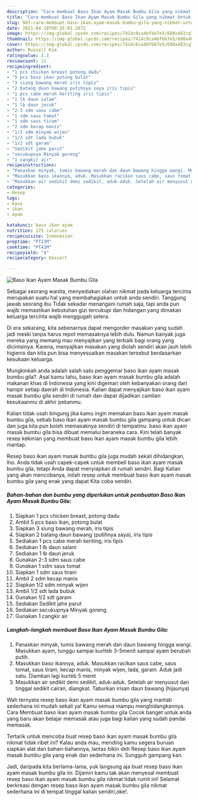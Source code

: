 ```yaml
---
description: "Cara membuat Baso Ikan Ayam Masak Bumbu Gila yang nikmat Untuk Jualan"
title: "Cara membuat Baso Ikan Ayam Masak Bumbu Gila yang nikmat Untuk Jualan"
slug: 987-cara-membuat-baso-ikan-ayam-masak-bumbu-gila-yang-nikmat-untuk-jualan
date: 2021-04-18T00:35:01.287Z
image: https://img-global.cpcdn.com/recipes/7414c0ca4bfbb7e5/680x482cq70/baso-ikan-ayam-masak-bumbu-gila-foto-resep-utama.jpg
thumbnail: https://img-global.cpcdn.com/recipes/7414c0ca4bfbb7e5/680x482cq70/baso-ikan-ayam-masak-bumbu-gila-foto-resep-utama.jpg
cover: https://img-global.cpcdn.com/recipes/7414c0ca4bfbb7e5/680x482cq70/baso-ikan-ayam-masak-bumbu-gila-foto-resep-utama.jpg
author: Russell Kim
ratingvalue: 3.3
reviewcount: 11
recipeingredient:
- "1 pcs chicken breast potong dadu"
- "5 pcs baso ikan potong bulat"
- "3 siung bawang merah iris tipis"
- "2 batang daun bawang putihnya saya iris tipis"
- "1 pcs cabe merah keriting iris tipis"
- "1 lb daun salam"
- "1 lb daun jeruk"
- "2-3 sdm saus cabe"
- "1 sdm saus tomat"
- "1 sdm saus tiram"
- "2 sdm kecap manis"
- "1/2 sdm minyak wijen"
- "1/2 sdt lada bubuk"
- "1/2 sdt garam"
- "Sedikit jahe parut"
- "secukupnya Minyak goreng"
- "1 cangkir air"
recipeinstructions:
- "Panaskan minyak, tumis bawang merah dan daun bawang hingga wangi. Masukkan ayam, tunggu sampai kurlteb 3-5menit sampai ayam berubah putih."
- "Masukkan baso ikannya, aduk. Masukkan racikan saus cabe, saus tomat, saus tiram, kecap manis, minyak wijen, lada, garam. Aduk jadi satu. Diamkan lagi kurleb 5 menit"
- "Masukkan air sedikit demi sedikit, aduk-aduk. Setelah air menyusut dan tinggal sedikit cairan, diangkat. Taburkan irisan daun bawang (hijaunya)"
categories:
- Resep
tags:
- baso
- ikan
- ayam

katakunci: baso ikan ayam 
nutrition: 175 calories
recipecuisine: Indonesian
preptime: "PT23M"
cooktime: "PT42M"
recipeyield: "4"
recipecategory: Dessert

---
```



![Baso Ikan Ayam Masak Bumbu Gila](https://img-global.cpcdn.com/recipes/7414c0ca4bfbb7e5/680x482cq70/baso-ikan-ayam-masak-bumbu-gila-foto-resep-utama.jpg)

Sebagai seorang wanita, menyediakan olahan nikmat pada keluarga tercinta merupakan suatu hal yang membahagiakan untuk anda sendiri. Tanggung jawab seorang ibu Tidak sekadar menangani rumah saja, tapi anda pun wajib memastikan kebutuhan gizi tercukupi dan hidangan yang dimakan keluarga tercinta wajib menggugah selera.

Di era  sekarang, kita sebenarnya dapat mengorder masakan yang sudah jadi meski tanpa harus repot memasaknya lebih dulu. Namun banyak juga mereka yang memang mau menyajikan yang terbaik bagi orang yang dicintainya. Karena, menyajikan masakan yang diolah sendiri akan jauh lebih higienis dan kita pun bisa menyesuaikan masakan tersebut berdasarkan kesukaan keluarga. 



Mungkinkah anda adalah salah satu penggemar baso ikan ayam masak bumbu gila?. Asal kamu tahu, baso ikan ayam masak bumbu gila adalah makanan khas di Indonesia yang kini digemari oleh kebanyakan orang dari hampir setiap daerah di Indonesia. Kalian dapat menyajikan baso ikan ayam masak bumbu gila sendiri di rumah dan dapat dijadikan camilan kesukaanmu di akhir pekanmu.

Kalian tidak usah bingung jika kamu ingin memakan baso ikan ayam masak bumbu gila, sebab baso ikan ayam masak bumbu gila gampang untuk dicari dan juga kita pun boleh memasaknya sendiri di tempatmu. baso ikan ayam masak bumbu gila bisa dibuat memalui beraneka cara. Kini telah banyak resep kekinian yang membuat baso ikan ayam masak bumbu gila lebih mantap.

Resep baso ikan ayam masak bumbu gila juga mudah sekali dihidangkan, lho. Anda tidak usah capek-capek untuk membeli baso ikan ayam masak bumbu gila, tetapi Anda dapat menyiapkan di rumah sendiri. Bagi Kalian yang akan mencobanya, inilah resep untuk membuat baso ikan ayam masak bumbu gila yang enak yang dapat Kita coba sendiri.

<!--inarticleads1-->

##### Bahan-bahan dan bumbu yang diperlukan untuk pembuatan Baso Ikan Ayam Masak Bumbu Gila:

1. Siapkan 1 pcs chicken breast, potong dadu
1. Ambil 5 pcs baso ikan, potong bulat
1. Siapkan 3 siung bawang merah, iris tipis
1. Siapkan 2 batang daun bawang (putihnya saya), iris tipis
1. Sediakan 1 pcs cabe merah keriting, iris tipis
1. Sediakan 1 lb daun salam
1. Sediakan 1 lb daun jeruk
1. Gunakan 2-3 sdm saus cabe
1. Gunakan 1 sdm saus tomat
1. Siapkan 1 sdm saus tiram
1. Ambil 2 sdm kecap manis
1. Siapkan 1/2 sdm minyak wijen
1. Ambil 1/2 sdt lada bubuk
1. Gunakan 1/2 sdt garam
1. Sediakan Sedikit jahe parut
1. Sediakan secukupnya Minyak goreng
1. Gunakan 1 cangkir air




<!--inarticleads2-->

##### Langkah-langkah membuat Baso Ikan Ayam Masak Bumbu Gila:

1. Panaskan minyak, tumis bawang merah dan daun bawang hingga wangi. Masukkan ayam, tunggu sampai kurlteb 3-5menit sampai ayam berubah putih.
1. Masukkan baso ikannya, aduk. Masukkan racikan saus cabe, saus tomat, saus tiram, kecap manis, minyak wijen, lada, garam. Aduk jadi satu. Diamkan lagi kurleb 5 menit
1. Masukkan air sedikit demi sedikit, aduk-aduk. Setelah air menyusut dan tinggal sedikit cairan, diangkat. Taburkan irisan daun bawang (hijaunya)




Wah ternyata resep baso ikan ayam masak bumbu gila yang mantab sederhana ini mudah sekali ya! Kamu semua mampu menghidangkannya. Cara Membuat baso ikan ayam masak bumbu gila Cocok banget untuk anda yang baru akan belajar memasak atau juga bagi kalian yang sudah pandai memasak.

Tertarik untuk mencoba buat resep baso ikan ayam masak bumbu gila nikmat tidak ribet ini? Kalau anda mau, mending kamu segera buruan siapkan alat dan bahan-bahannya, lantas bikin deh Resep baso ikan ayam masak bumbu gila yang enak dan sederhana ini. Sungguh gampang kan. 

Jadi, daripada kita berlama-lama, yuk langsung aja buat resep baso ikan ayam masak bumbu gila ini. Dijamin kamu tak akan menyesal membuat resep baso ikan ayam masak bumbu gila nikmat tidak rumit ini! Selamat berkreasi dengan resep baso ikan ayam masak bumbu gila nikmat sederhana ini di tempat tinggal kalian sendiri,oke!.

